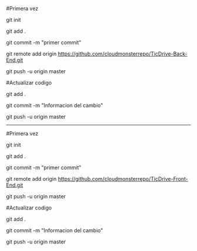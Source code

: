#Primera vez

git init

git add .

git commit -m "primer commit"

git remote add origin https://github.com/cloudmonsterrepo/TicDrive-Back-End.git

git push -u origin master

#Actualizar codigo

git add .

git commit -m "Informacion del cambio"

git push -u origin master

-------------------------------------------------------------------------------------------------------
#Primera vez

git init

git add .

git commit -m "primer commit"

git remote add origin https://github.com/cloudmonsterrepo/TicDrive-Front-End.git

git push -u origin master

#Actualizar codigo

git add .

git commit -m "Informacion del cambio"

git push -u origin master

